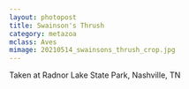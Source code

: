 ```yaml
---
layout: photopost
title: Swainson's Thrush
category: metazoa
mclass: Aves
mimage: 20210514_swainsons_thrush_crop.jpg
---
```


Taken at Radnor Lake State Park, Nashville, TN
